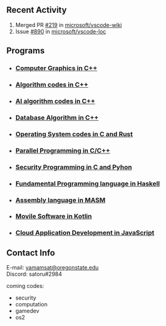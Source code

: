 

## Recent Activity

<!--START_SECTION:activity-->
1. Merged PR [#219](https://github.com/microsoft/vscode-wiki/pull/219) in [microsoft/vscode-wiki](https://github.com/microsoft/vscode-wiki)
2. Issue [#890](https://github.com/microsoft/vscode-loc/issues/890) in [microsoft/vscode-loc](https://github.com/microsoft/vscode-loc)

## Programs

* ### [Computer Graphics in C++](https://github.com/OSUsatoru/Computer-Graphics)
* ### [Algorithm codes in C++](https://github.com/OSUsatoru/cpp_codes_alg)
* ### [AI algorithm codes in C++](https://github.com/OSUsatoru/IntroAI)
* ### [Database Algorithm in C++](https://github.com/OSUsatoru/DatabaseAlgorithm)
* ### [Operating System codes in C and Rust](https://github.com/OSUsatoru/OperatingSystem_codes)
* ### [Parallel Programming in C/C++](https://github.com/OSUsatoru/ParallelProgramming)
* ### [Security Programming in C and Pyhon](https://github.com/OSUsatoru/Security-Programming)
* ### [Fundamental Programming language in Haskell](https://github.com/OSUsatoru/FundamentalProgramming)
* ### [Assembly language in MASM](https://github.com/OSUsatoru/Assembly-Language-MASM)
* ### [Movile Software in Kotlin](https://github.com/OSUsatoru/Mobile-Software-Development)
* ### [Cloud Application Development in JavaScript](https://github.com/OSUsatoru/Cloud-Applicatoin-Development)


## Contact Info

E-mail: yamamsat@oregonstate.edu</br>
Discord: satoru#2984

coming codes:
* security
* computation
* gamedev
* os2

<!--END_SECTION:activity-->


<!--
**OSUsatoru/OSUsatoru** is a ✨ _special_ ✨ repository because its `README.md` (this file) appears on your GitHub profile.

Here are some ideas to get you started:

- 🔭 I’m currently working on ...
- 🌱 I’m currently learning ...
- 👯 I’m looking to collaborate on ...
- 🤔 I’m looking for help with ...
- 💬 Ask me about ...
- 📫 How to reach me: ...
- 😄 Pronouns: ...
- ⚡ Fun fact: ...
-->

